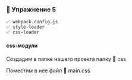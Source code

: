 ### :briefcase: Упражнение 5

    ✅ webpack.config.js
    ✅ style-loader
    ✅ css-loader

#### css-модули

Создадим в папке нашего проекта папку 📁 css

Поместим в нее файл  📝 main.css